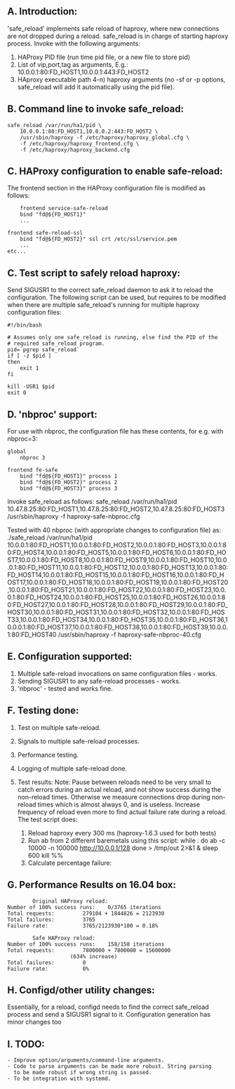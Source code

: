 A. Introduction:
----------------

'safe_reload' implements safe reload of haproxy, where new connections
are not dropped during a reload. safe_reload is in charge of starting
haproxy process. Invoke with the following arguments:

1)   HAProxy PID file (run time pid file, or a new file to store pid)
2)   List of vip,port,tag as arguments, E.g.:
	10.0.0.1:80:FD_HOST1,10.0.0.1:443:FD_HOST2
3)   HAproxy executable path
4-n) haproxy arguments (no -sf or -p options, safe_reload will add it
	automatically using the pid file).


B. Command line to invoke safe_reload:
---------------------------------------

	safe_reload /var/run/ha1/pid \
		10.0.0.1:80:FD_HOST1,10.0.0.2:443:FD_HOST2 \
		/usr/sbin/haproxy -f /etc/haproxy/haproxy_global.cfg \
		-f /etc/haproxy/haproxy_frontend.cfg \
		-f /etc/haproxy/haproxy_backend.cfg


C. HAProxy configuration to enable safe-reload:
-----------------------------------------------

The frontend section in the HAProxy configuration file is modified as
follows:

        frontend service-safe-reload
		bind "fd@${FD_HOST1}"
		...

	frontend safe-reload-ssl
		bind "fd@${FD_HOST2}" ssl crt /etc/ssl/service.pem
		...
	etc...


C. Test script to safely reload haproxy:
----------------------------------------

Send SIGUSR1 to the correct safe_reload daemon to ask it to reload the
configuration. The following script can be used, but requires to be
modified when there are multiple safe_reload's running for multiple
haproxy configuration files:

	#!/bin/bash

	# Assumes only one safe_reload is running, else find the PID of the
	# required safe_reload program.
	pid=`pgrep safe_reload`
	if [ -z $pid ]
	then
		exit 1
	fi

	kill -USR1 $pid
	exit 0


D. 'nbproc' support:
---------------------

For use with nbproc, the configuration file has these contents, for e.g.
with nbproc=3:
 
	global
		nbproc 3

	frontend fe-safe
		bind "fd@${FD_HOST1}" process 1
		bind "fd@${FD_HOST2}" process 2
		bind "fd@${FD_HOST3}" process 3

Invoke safe_reload as follows:
	safe_reload /var/run/ha1/pid \
	10.47.8.25:80:FD_HOST1,10.47.8.25:80:FD_HOST2,10.47.8.25:80:FD_HOST3 \
	/usr/sbin/haproxy -f haproxy-safe-nbproc.cfg

Tested with 40 nbproc (with appropriate changes to configuration file) as:
	./safe_reload /var/run/ha1/pid 10.0.0.1:80:FD_HOST1,10.0.0.1:80:FD_HOST2,10.0.0.1:80:FD_HOST3,10.0.0.1:80:FD_HOST4,10.0.0.1:80:FD_HOST5,10.0.0.1:80:FD_HOST6,10.0.0.1:80:FD_HOST7,10.0.0.1:80:FD_HOST8,10.0.0.1:80:FD_HOST9,10.0.0.1:80:FD_HOST10,10.0.0.1:80:FD_HOST11,10.0.0.1:80:FD_HOST12,10.0.0.1:80:FD_HOST13,10.0.0.1:80:FD_HOST14,10.0.0.1:80:FD_HOST15,10.0.0.1:80:FD_HOST16,10.0.0.1:80:FD_HOST17,10.0.0.1:80:FD_HOST18,10.0.0.1:80:FD_HOST19,10.0.0.1:80:FD_HOST20,10.0.0.1:80:FD_HOST21,10.0.0.1:80:FD_HOST22,10.0.0.1:80:FD_HOST23,10.0.0.1:80:FD_HOST24,10.0.0.1:80:FD_HOST25,10.0.0.1:80:FD_HOST26,10.0.0.1:80:FD_HOST27,10.0.0.1:80:FD_HOST28,10.0.0.1:80:FD_HOST29,10.0.0.1:80:FD_HOST30,10.0.0.1:80:FD_HOST31,10.0.0.1:80:FD_HOST32,10.0.0.1:80:FD_HOST33,10.0.0.1:80:FD_HOST34,10.0.0.1:80:FD_HOST35,10.0.0.1:80:FD_HOST36,10.0.0.1:80:FD_HOST37,10.0.0.1:80:FD_HOST38,10.0.0.1:80:FD_HOST39,10.0.0.1:80:FD_HOST40 /usr/sbin/haproxy -f haproxy-safe-nbproc-40.cfg


E. Configuration supported:
----------------------------

1. Multiple safe-reload invocations on same configuration files - works.
2. Sending SIGUSR1 to any safe-reload processes - works.
3. 'nbproc' - tested and works fine.


F. Testing done:
-----------------

1. Test on multiple safe-reload.
2. Signals to multiple safe-reload processes.
3. Performance testing.
4. Logging of multiple safe-reload done.
5. Test results:
	Note: Pause between reloads need to be very small to catch errors
	during an actual reload, and not show success during the non-reload
	times. Otherwise we measure connections drop during non-reload times
	which is almost always 0, and is useless. Increase frequency of
	reload even more to find actual failure rate during a reload. The
	test script does:

	1. Reload haproxy every 300 ms (haproxy-1.6.3 used for both tests)
	2. Run ab from 2 different baremetals using this script:
		while :
		do
			ab -c 10000 -n 100000 http://10.0.0.1/128
		done > /tmp/out 2>&1 &
		sleep 600
		kill %%
	3. Calculate percentage failure:


G. Performance Results on 16.04 box:
------------------------------------

			Original HAProxy reload:
	Number of 100% success runs:	0/3765 iterations
	Total requests:			279104 + 1844826 = 2123930
	Total failures:			3765
	Failure rate:			3765/2123930*100 = 0.18%

			Safe HAProxy reload:
	Number of 100% success runs:	158/158 iterations
	Total requests:			7800000 + 7800000 = 15600000
						(634% increase)
	Total failures:			0
	Failure rate:			0%


H. Configd/other utility changes:
----------------------------------

<TBD> Essentially, for a reload, configd needs to find the correct safe_reload
process and send a SIGUSR1 signal to it. Configuration generation has minor
changes too <TBD>


I. TODO:
---------

	- Improve option/arguments/command-line arguments.
	- Code to parse arguments can be made more robust. String parsing
	  to be made robust if wrong string is passed.
	- To be integration with systemd.
